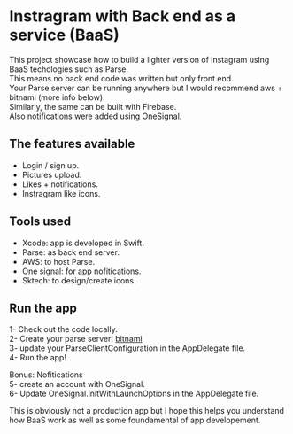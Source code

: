 # Instragram with Back end as a service (BaaS)

This project showcase how to build a lighter version of instagram using BaaS techologies such as Parse.  
This means no back end code was written but only front end.  
Your Parse server can be running anywhere but I would recommend aws + bitnami (more info below).  
Similarly, the same can be built with Firebase.  
Also notifications were added using OneSignal.  


## The features available
* Login / sign up.  
* Pictures upload.  
* Likes + notifications.   
* Instragram like icons.  

## Tools used
* Xcode: app is developed in Swift.  
* Parse: as back end server.  
* AWS: to host Parse.  
* One signal: for app nofitications.  
* Sktech: to design/create icons.  

## Run the app
1- Check out the code locally.  
2- Create your parse server:  [bitnami](https://bitnami.com/stack/parse/cloud/aws)  
3- update your ParseClientConfiguration in the AppDelegate file.  
4- Run the app!  
  
Bonus: Nofitications  
5- create an account with OneSignal.  
6- Update OneSignal.initWithLaunchOptions in the AppDelegate file.  

This is obviously not a production app but I hope this helps you understand how BaaS work as well as some foundamental of app developement.
